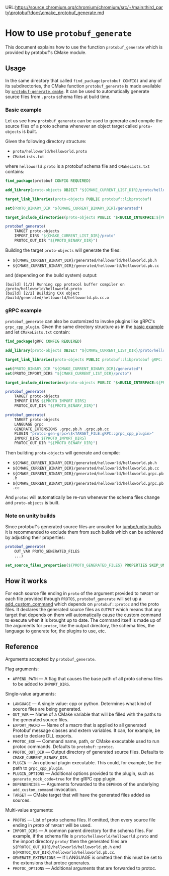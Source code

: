 URL:https://source.chromium.org/chromium/chromium/src/+/main:third_party\protobuf\docs\cmake_protobuf_generate.md
# How to use `protobuf_generate`

This document explains how to use the function `protobuf_generate` which is provided by protobuf's CMake module.

## Usage

In the same directory that called `find_package(protobuf CONFIG)` and any of its subdirectories, the CMake function `protobuf_generate` is made available by 
[`protobuf-generate.cmake`](../cmake/protobuf-generate.cmake). It can be used to automatically generate source files from `.proto` schema files at build time.

### Basic example

Let us see how `protobuf_generate` can be used to generate and compile the source files of a proto schema whenever an object target called `proto-objects` is built.

Given the following directory structure:

- `proto/helloworld/helloworld.proto`
- `CMakeLists.txt`

where `helloworld.proto` is a protobuf schema file and `CMakeLists.txt` contains:

```cmake
find_package(protobuf CONFIG REQUIRED)

add_library(proto-objects OBJECT "${CMAKE_CURRENT_LIST_DIR}/proto/helloworld/helloworld.proto")

target_link_libraries(proto-objects PUBLIC protobuf::libprotobuf)

set(PROTO_BINARY_DIR "${CMAKE_CURRENT_BINARY_DIR}/generated")

target_include_directories(proto-objects PUBLIC "$<BUILD_INTERFACE:${PROTO_BINARY_DIR}>")

protobuf_generate(
    TARGET proto-objects
    IMPORT_DIRS "${CMAKE_CURRENT_LIST_DIR}/proto"
    PROTOC_OUT_DIR "${PROTO_BINARY_DIR}")
```

Building the target `proto-objects` will generate the files:

- `${CMAKE_CURRENT_BINARY_DIR}/generated/helloworld/helloworld.pb.h`
- `${CMAKE_CURRENT_BINARY_DIR}/generated/helloworld/helloworld.pb.cc`

and (depending on the build system) output:

```shell
[build] [1/2] Running cpp protocol buffer compiler on /proto/helloworld/helloworld.proto
[build] [2/2] Building CXX object /build/generated/helloworld/helloworld.pb.cc.o
```

### gRPC example

`protobuf_generate` can also be customized to invoke plugins like gRPC's `grpc_cpp_plugin`. Given the same directory structure as in the [basic example](#basic-example) 
and let `CMakeLists.txt` contain:

```cmake
find_package(gRPC CONFIG REQUIRED)

add_library(proto-objects OBJECT "${CMAKE_CURRENT_LIST_DIR}/proto/helloworld/helloworld.proto")

target_link_libraries(proto-objects PUBLIC protobuf::libprotobuf gRPC::grpc++)

set(PROTO_BINARY_DIR "${CMAKE_CURRENT_BINARY_DIR}/generated")
set(PROTO_IMPORT_DIRS "${CMAKE_CURRENT_LIST_DIR}/proto")

target_include_directories(proto-objects PUBLIC "$<BUILD_INTERFACE:${PROTO_BINARY_DIR}>")

protobuf_generate(
    TARGET proto-objects
    IMPORT_DIRS ${PROTO_IMPORT_DIRS}
    PROTOC_OUT_DIR "${PROTO_BINARY_DIR}")

protobuf_generate(
    TARGET proto-objects
    LANGUAGE grpc
    GENERATE_EXTENSIONS .grpc.pb.h .grpc.pb.cc
    PLUGIN "protoc-gen-grpc=\$<TARGET_FILE:gRPC::grpc_cpp_plugin>"
    IMPORT_DIRS ${PROTO_IMPORT_DIRS}
    PROTOC_OUT_DIR "${PROTO_BINARY_DIR}")
```

Then building `proto-objects` will generate and compile:

- `${CMAKE_CURRENT_BINARY_DIR}/generated/helloworld/helloworld.pb.h`
- `${CMAKE_CURRENT_BINARY_DIR}/generated/helloworld/helloworld.pb.cc`
- `${CMAKE_CURRENT_BINARY_DIR}/generated/helloworld/helloworld.grpc.pb.h`
- `${CMAKE_CURRENT_BINARY_DIR}/generated/helloworld/helloworld.grpc.pb.cc`

And `protoc` will automatically be re-run whenever the schema files change and `proto-objects` is built.

### Note on unity builds

Since protobuf's generated source files are unsuited for [jumbo/unity builds](https://cmake.org/cmake/help/latest/prop_tgt/UNITY_BUILD.html) it is recommended 
to exclude them from such builds which can be achieved by adjusting their properties:

```cmake
protobuf_generate(
    OUT_VAR PROTO_GENERATED_FILES
    ...)

set_source_files_properties(${PROTO_GENERATED_FILES} PROPERTIES SKIP_UNITY_BUILD_INCLUSION on)
```

## How it works

For each source file ending in `proto` of the argument provided to `TARGET` or each file provided through `PROTOS`, `protobuf_generate` will set up
a [add_custom_command](https://cmake.org/cmake/help/latest/command/add_custom_command.html) which depends on `protobuf::protoc` and the proto files. 
It declares the generated source files as `OUTPUT` which means that any target that depends on them will automatically cause the custom command to execute 
when it is brought up to date. The command itself is made up of the arguments for `protoc`, like the output directory, the schema files, the language to 
generate for, the plugins to use, etc.

## Reference

Arguments accepted by `protobuf_generate`.

Flag arguments:

- `APPEND_PATH` — A flag that causes the base path of all proto schema files to be added to `IMPORT_DIRS`.

Single-value arguments:

-   `LANGUAGE` — A single value: cpp or python. Determines what kind of source
    files are being generated.
-   `OUT_VAR` — Name of a CMake variable that will be filled with the paths to
    the generated source files.
-   `EXPORT_MACRO` — Name of a macro that is applied to all generated Protobuf
    message classes and extern variables. It can, for example, be used to
    declare DLL exports.
-   `PROTOC_EXE` — Command name, path, or CMake executable used to run protoc
    commands. Defaults to `protobuf::protoc`.
-   `PROTOC_OUT_DIR` — Output directory of generated source files. Defaults to
    `CMAKE_CURRENT_BINARY_DIR`.
-   `PLUGIN` — An optional plugin executable. This could, for example, be the
    path to `grpc_cpp_plugin`.
-   `PLUGIN_OPTIONS` — Additional options provided to the plugin, such as
    `generate_mock_code=true` for the gRPC cpp plugin.
-   `DEPENDENCIES` — Arguments forwarded to the `DEPENDS` of the underlying
    `add_custom_command` invocation.
-   `TARGET` — CMake target that will have the generated files added as sources.

Multi-value arguments:

-   `PROTOS` — List of proto schema files. If omitted, then every source file
    ending in *proto* of `TARGET` will be used.
-   `IMPORT_DIRS` — A common parent directory for the schema files. For example,
    if the schema file is `proto/helloworld/helloworld.proto` and the import
    directory `proto/` then the generated files are
    `${PROTOC_OUT_DIR}/helloworld/helloworld.pb.h` and
    `${PROTOC_OUT_DIR}/helloworld/helloworld.pb.cc`.
-   `GENERATE_EXTENSIONS` — If LANGUAGE is omitted then this must be set to the
    extensions that protoc generates.
-   `PROTOC_OPTIONS` — Additional arguments that are forwarded to protoc.
